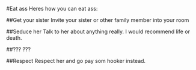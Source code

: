 [//]: # (This template replaces README.md when someone creates a new repo with the fastpages template.)

#Eat ass
Heres how you can eat ass:

##Get your sister
Invite your sister or other family member into your room

##Seduce her
Talk to her about anything really. I would recommend life or death.

##???
???

##Respect
Respect her and go pay som hooker instead.
